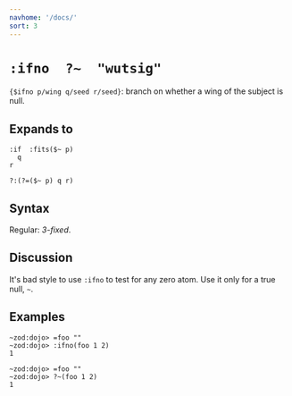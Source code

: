 ```yaml
---
navhome: '/docs/'
sort: 3
---
```


# `:ifno  ?~  "wutsig"`

`{$ifno p/wing q/seed r/seed}`: branch on whether a wing of the subject is null.

## Expands to

    :if  :fits($~ p)
      q
    r

    ?:(?=($~ p) q r)

## Syntax

Regular: *3-fixed*.

## Discussion

It's bad style to use `:ifno` to test for any zero atom. Use it only for a true
null, `~`.

## Examples

    ~zod:dojo> =foo ""
    ~zod:dojo> :ifno(foo 1 2)
    1

    ~zod:dojo> =foo ""
    ~zod:dojo> ?~(foo 1 2)
    1
